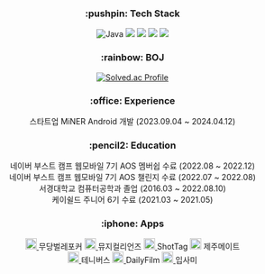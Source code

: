 
<div align=center> 

<h3>:pushpin: Tech Stack</h3>

<img alt="Java" src="https://img.shields.io/badge/Java-007396?style=flat&logo=Java&logoColor=white"> <img src="https://img.shields.io/badge/Kotlin-7F52FF?style=flat&logo=Kotlin&logoColor=white"> <img src="https://img.shields.io/badge/Dart-0175C2?style=flat&logo=Dart&logoColor=white"> <img src="https://img.shields.io/badge/Flutter-02569B?style=flat&logo=Flutter&logoColor=white"> <img src="https://img.shields.io/badge/Android-3DDC84?style=flat&logo=Android&logoColor=white">

<h3>:rainbow: BOJ</h3>

[![Solved.ac Profile](http://mazassumnida.wtf/api/v2/generate_badge?boj=djskal3745)](https://solved.ac/djskal3745/)

<h3>:office: Experience</h3>

스타트업 MiNER Android 개발 (2023.09.04 ~ 2024.04.12)

<h3>:pencil2: Education</h3>

네이버 부스트 캠프 웹모바일 7기 AOS 멤버쉽 수료 (2022.08 ~ 2022.12)</br>
네이버 부스트 캠프 웹모바일 7기 AOS 챌린지 수료 (2022.07 ~ 2022.08)</br>
서경대학교 컴퓨터공학과 졸업 (2016.03 ~ 2022.08.10)</br>
케이쉴드 주니어 6기 수료 (2021.03 ~ 2021.05)

<h3>:iphone: Apps</h3>

<a href="https://play.google.com/store/apps/details?id=com.indecoode.ladybug">
  <img src ="https://github.com/user-attachments/assets/c6555b4a-2daa-4e5a-95f5-e8169c5e0183" width="20" height="20">
</a>
무당벌레포커
<a href="https://play.google.com/store/apps/details?id=io.minerinc.musicalians"><img src ="https://github.com/user-attachments/assets/f36ce414-a371-4d57-b268-924ed2ca69d3" width="20" height="20"> </a> 뮤지컬리언즈
<a href="https://play.google.com/store/apps/details?id=io.minerinc.shotag&pli=1"><img src ="https://github.com/user-attachments/assets/90dd1270-572f-40af-9621-cd226b96cb1f" width="20" height="20"> </a> ShotTag
<a href="https://play.google.com/store/apps/details?id=com.indecode.jejumate"><img src ="https://github.com/user-attachments/assets/1388fbba-a0d4-4610-b455-874e808d6254" width="20" height="20"></a> 제주메이트
</br>
<a href="https://play.google.com/store/search?q=%ED%85%8C%EB%8B%88%EB%B2%84%EC%8A%A4&c=apps"><img src ="https://github.com/user-attachments/assets/1b7d60b4-3c30-4199-be0a-19cfa0a73417" width="20" height="20"> </a> 테니버스
<a href="https://play.google.com/store/apps/details?id=com.boostcamp.dailyfilm&hl=ko"><img src ="https://github.com/user-attachments/assets/6231d2c9-cc2c-4b9c-992d-1277c80a398c" width="20" height="20"> </a> DailyFilm
<a href="https://play.google.com/store/search?q=%EC%9E%85%EC%82%AC%EB%AF%B8&c=apps"><img src ="https://github.com/user-attachments/assets/cf5a9eb7-3f40-44d8-a41f-4de72ffe4045" width="20" height="20"> </a> 입사미

</div>

